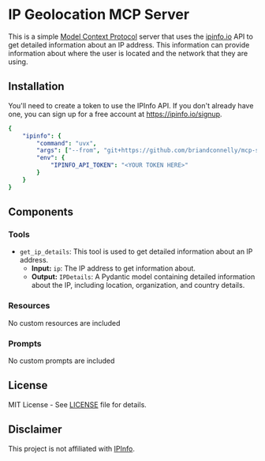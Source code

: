 # IP Geolocation MCP Server

This is a simple [Model Context Protocol](https://modelcontextprotocol.io) server that uses the [ipinfo.io](https://ipinfo.io) API to get detailed information about an IP address.
This information can provide information about where the user is located and the network that they are using.

## Installation

You'll need to create a token to use the IPInfo API.
If you don't already have one, you can sign up for a free account at https://ipinfo.io/signup.

```yaml
{
    "ipinfo": {
        "command": "uvx",
        "args": ["--from", "git+https://github.com/briandconnelly/mcp-server-ipinfo.git", "mcp-server-ipinfo"],
        "env": {
            "IPINFO_API_TOKEN": "<YOUR TOKEN HERE>"
        }
    }
}
```

## Components

### Tools

- `get_ip_details`: This tool is used to get detailed information about an IP address.
    - **Input:** `ip`: The IP address to get information about.
    - **Output:** `IPDetails`: A Pydantic model containing detailed information about the IP, including location, organization, and country details.

### Resources   

No custom resources are included

### Prompts

No custom prompts are included


## License

MIT License - See [LICENSE](LICENSE) file for details.

## Disclaimer

This project is not affiliated with [IPInfo](https://ipinfo.io).
